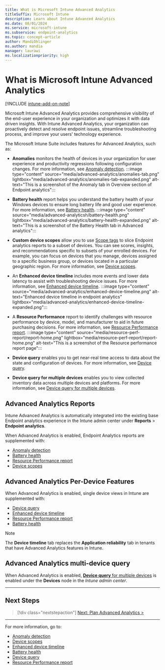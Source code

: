 ```yaml
---
title: What is Microsoft Intune Advanced Analytics
titleSuffix: Microsoft Intune
description: Learn about Intune Advanced Analytics
ms.date: 08/01/2024
ms.service: microsoft-intune
ms.subservice: endpoint-analytics
ms.topic: concept-article
author: MandiOhlinger
ms.author: mandia
manager: laurawi
ms.localizationpriority: high
---
```


# What is Microsoft Intune Advanced Analytics

[!INCLUDE [intune-add-on-note](../intune-service/includes/intune-add-on-note.md)]

Microsoft Intune Advanced Analytics provides comprehensive visibility of the end-user experience in your organization and optimizes it with data driven insights. With Intune Advanced Analytics, your organization can proactively detect and resolve endpoint issues, streamline troubleshooting process, and improve your users' technology experience.

The Microsoft Intune Suite includes features for Advanced Analytics, such as:

- **Anomalies** monitors the health of devices in your organization for user experience and productivity regressions following configuration changes. For more information, see [Anomaly detection](anomaly-detection.md).
    :::image type="content" source="media/advanced-analytics/anomalies-tab.png" lightbox="media/advanced-analytics/anomalies-tab-expanded.png" alt-text="This is a screenshot of the Anomaly tab in Overview section of Endpoint analytics":::

- **Battery health** report helps you understand the battery health of your Windows devices to ensure long battery life and good user experience. For more information, see [Battery health](battery-health.md).
    :::image type="content" source="media/advanced-analyticsh/battery-health.png" lightbox="media/advanced-analytics/battery-health-expanded.png" alt-text="This is a screenshot of the Battery Health tab in Advanced analytics":::

- **Custom device scopes** allow you to use [Scope tags](../intune-service/fundamentals/scope-tags.md) to slice Endpoint analytics reports to a subset of devices. You can see scores, insights, and recommendations specific to subsets of your enrolled devices. For example,  you can focus on devices that you manage, devices assigned to a specific business group, or devices located in a particular geographic region. For more information, see [Device scopes](device-scopes.md).

- An **Enhanced device timeline** includes more events and lower data latency to assist with troubleshooting device issues. For more information, see [Enhanced device timeline](enhanced-device-timeline.md).
    :::image type="content" source="media/advanced-analytics/enhanced-device-timeline.png" alt-text="Enhanced device timeline in endpoint analytics" lightbox="media/advanced-analytics/enhanced-device-timeline-expanded.png":::

- A **Resource Performance** report to identify challenges with resource performance by device, model, and manufacturer to aid in future purchasing decisions. For more information, see [Resource Performance report](resource-performance-report.md).
    :::image type="content" source="media/resource-perf-report/report-home.png" lightbox="media/resource-perf-report/report-home.png" alt-text="This is a screenshot of the Resource performance report page":::

- **Device query** enables you to get near-real time access to data about the state and configuration of devices. For more information, see [Device query](device-query.md).

- **Device query for multiple devices** enables you to view collected inventory data across multiple devices and platforms. For more information, see [Device query for multiple devices](device-query-multiple-devices.md).

## Advanced Analytics Reports

Intune Advanced Analytics is automatically integrated into the existing base Endpoint analytics experience in the Intune admin center under **Reports** > **Endpoint analytics**.

When Advanced Analytics is enabled, Endpoint Analytics reports are supplemented with:

- [Anomaly detection](anomaly-detection.md)
- [Battery health](battery-health.md)
- [Resource Performance report](resource-performance-report.md)
- [Device scopes](device-scopes.md)

## Advanced Analytics Per-Device Features

When Advanced Analytics is enabled, single device views in Intune are supplemented with:

- [Device query](device-query.md)
- [Enhanced device timeline](enhanced-device-timeline.md)
- [Resource Performance report](resource-performance-report.md)
- [Battery health](battery-health.md)

> [!NOTE]
> The **Device timeline** tab replaces the **Application reliability** tab in tenants that have Advanced Analytics features in Intune.

## Advanced Analytics multi-device query

When Advanced Analytics is enabled, [**Device query** for multiple devices](device-query-multiple-devices.md) is enabled under the **Devices** node in the *Intune admin center*.

---

## Next Steps

> [!div class="nextstepaction"]
> [Next: Plan Advanced Analytics >](advanced-analytics-plan.md)

---

For more information, go to:

- [Anomaly detection](anomaly-detection.md)
- [Device scopes](device-scopes.md)
- [Enhanced device timeline](enhanced-device-timeline.md)  
- [Battery health](battery-health.md)
- [Device query](device-query.md)
- [Resource Performance report](resource-performance-report.md)
